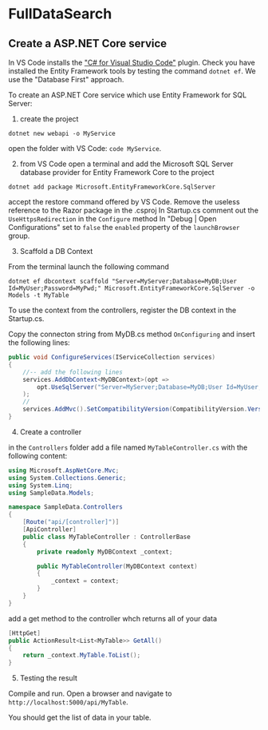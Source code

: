 # FullDataSearch
## Create a ASP.NET Core service
In VS Code installs the ["C# for Visual Studio Code"](https://marketplace.visualstudio.com/items?itemName=ms-vscode.csharp) plugin.
Check you have installed the Entity Framework tools by testing the command `dotnet ef`.
We use the "Database First" approach.

To create an ASP.NET Core service which use Entity Framework for SQL Server:

1. create the project

`dotnet new webapi -o MyService`

open the folder with VS Code: `code MyService`.

2. from VS Code open a terminal and add the Microsoft SQL Server database provider for Entity Framework Core to the project

`dotnet add package Microsoft.EntityFrameworkCore.SqlServer`

accept the restore command offered by VS Code.
Remove the useless reference to the Razor package in the .csproj
In Startup.cs comment out the `UseHttpsRedirection` in the `Configure` method
In "Debug | Open Configurations" set to `false` the `enabled` property of the `launchBrowser` group.

3. Scaffold a DB Context

From the terminal launch the following command

`dotnet ef dbcontext scaffold "Server=MyServer;Database=MyDB;User Id=MyUser;Password=MyPwd;" Microsoft.EntityFrameworkCore.SqlServer -o Models -t MyTable`

To use the context from the controllers, register the DB context in the Startup.cs. 

Copy the connecton string from MyDB.cs method `OnConfiguring` and insert the following lines:
```csharp
public void ConfigureServices(IServiceCollection services)
{
    //-- add the following lines
    services.AddDbContext<MyDBContext>(opt => 
        opt.UseSqlServer("Server=MyServer;Database=MyDB;User Id=MyUser;Password=MyPwd;")
    );
    //
    services.AddMvc().SetCompatibilityVersion(CompatibilityVersion.Version_2_1);
}
```

4. Create a controller

in the `Controllers` folder add a file named `MyTableController.cs` with the following content:

```csharp
using Microsoft.AspNetCore.Mvc;
using System.Collections.Generic;
using System.Linq;
using SampleData.Models;

namespace SampleData.Controllers
{
    [Route("api/[controller]")]
    [ApiController]
    public class MyTableController : ControllerBase
    {
        private readonly MyDBContext _context;

        public MyTableController(MyDBContext context)
        {
            _context = context;
        }
    }
}
```
add a get method to the controller whch returns all of your data
```csharp
[HttpGet]
public ActionResult<List<MyTable>> GetAll()
{
    return _context.MyTable.ToList();
}
```

5. Testing the result

Compile and run. Open a browser and navigate to `http://localhost:5000/api/MyTable`.

You should get the list of data in your table.

